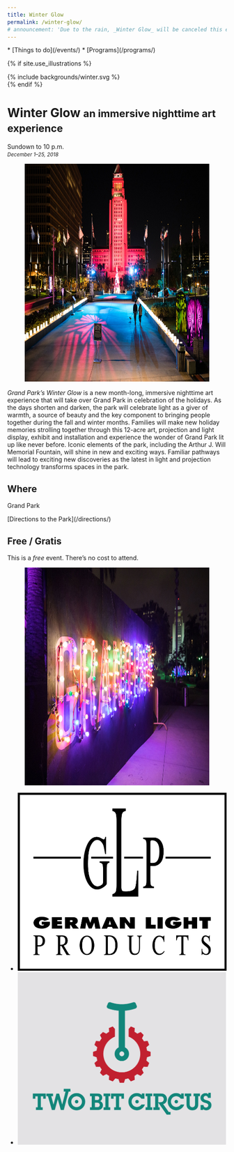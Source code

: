 ```yaml
---
title: Winter Glow
permalink: /winter-glow/
# announcement: 'Due to the rain, _Winter Glow_ will be canceled this evening. December 5–6, 2018'
---
```


<nav markdown="1">
* [Things to do](/events/)
* [Programs](/programs/)
</nav>

{% if site.use_illustrations %}
<style>
.illustration {
  grid-column: -3/-1;
  grid-row: 1/6;
}
.illustration svg {
  height: 20vmax;
  width: auto;
  color: inherit;
}
.illustration svg,
.illustration svg path {
  fill: currentColor;
}
main h1,
main h1 + p {
  grid-column-end: -3;
}
main > nav:first-child {
  grid-row-start: 1;
}
main > h1 + nav {
    grid-column-end: -3;
}
</style>

<div class="illustration">
{% include backgrounds/winter.svg %}
</div>
{% endif %}

Winter Glow <small>an immersive nighttime art experience</small>
==============================================================

Sundown to 10 p.m.<br />
_<small>December 1–25, 2018</small>_

<figure>
  <img src="/uploads/programs/winter-glow.jpg" alt="Winter glow" height="500" />
</figure>

_Grand Park’s Winter Glow_ is a new month-long, immersive nighttime art experience that will take over Grand Park in celebration of the holidays.  As the days shorten and darken, the park will celebrate light as a giver of warmth, a source of beauty and the key component to bringing people together during the fall and winter months.  Families will make new holiday memories strolling together through this 12-acre art, projection and light display, exhibit and installation and experience the wonder of Grand Park lit up like never before.  Iconic elements of the park, including the Arthur J. Will Memorial Fountain, will shine in new and exciting ways.  Familiar pathways will lead to exciting new discoveries as the latest in light and projection technology transforms spaces in the park.

## Where

Grand Park

<p class="action" markdown="1">
[Directions to the Park](/directions/)
</p>

## Free / Gratis

This is a _free_ event. There’s no cost to attend.

<figure>
  <img src="/uploads/programs/winter-glow-2.jpg" alt="Winter glow" height="500" />
</figure>

<ul class="logos">
  <li><img src="/uploads/programs/winter-glow/german-light.svg" alt="German Light Products" /></li>
  <li><a href="https://twobitcircus.com/"><img src="/uploads/programs/winter-glow/two-bit-circus.png" alt="Two Bit Circus" /></a></li>
</ul>


